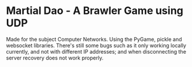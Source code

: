 # Martial Dao - A Brawler Game using UDP
Made for the subject Computer Networks. Using the PyGame, pickle and websocket libraries.
There's still some bugs such as it only working locally currently, and not with different IP addresses;
and when disconnecting the server recovery does not work properly.
